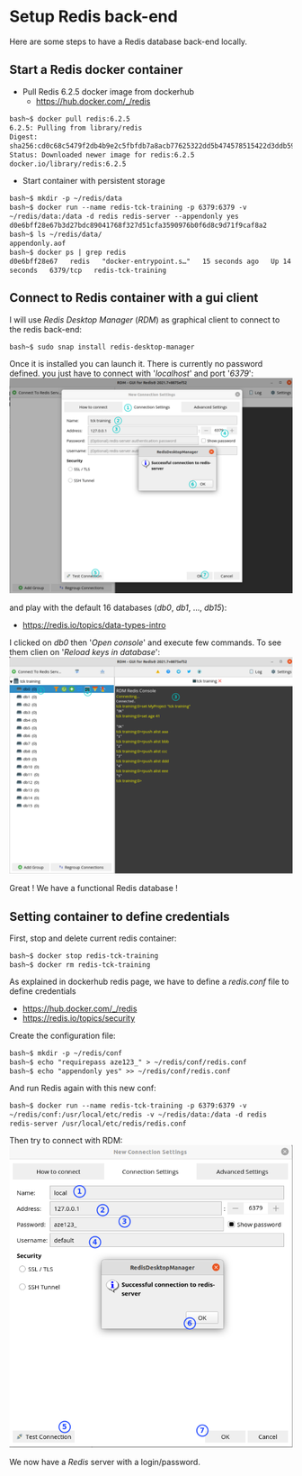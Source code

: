 # Setup Redis back-end
Here are some steps to have a Redis database back-end locally.

## Start a Redis docker container
- Pull Redis 6.2.5 docker image from dockerhub
  - https://hub.docker.com/_/redis

```
bash~$ docker pull redis:6.2.5
6.2.5: Pulling from library/redis
Digest: sha256:cd0c68c5479f2db4b9e2c5fbfdb7a8acb77625322dd5b474578515422d3ddb59
Status: Downloaded newer image for redis:6.2.5
docker.io/library/redis:6.2.5
```

- Start container with persistent storage

```
bash~$ mkdir -p ~/redis/data
bash~$ docker run --name redis-tck-training -p 6379:6379 -v ~/redis/data:/data -d redis redis-server --appendonly yes
d0e6bff28e67b3d27bdc89041768f327d51cfa3590976b0f6d8c9d71f9caf8a2
bash~$ ls ~/redis/data/
appendonly.aof
bash~$ docker ps | grep redis
d0e6bff28e67   redis   "docker-entrypoint.s…"   15 seconds ago   Up 14 seconds   6379/tcp   redis-tck-training
```

## Connect to Redis container with a gui client
I will use _Redis Desktop Manager_ (_RDM_) as graphical client to connect to the redis back-end:

```
bash~$ sudo snap install redis-desktop-manager
```
Once it is installed you can launch it. There is currently no password defined. you just have to connect with '_localhost_' and port '_6379_':
![](../.assets/rdm_connection.png)

and play with the default 16 databases (_db0_, _db1_, ..., _db15_):
- https://redis.io/topics/data-types-intro

I clicked on _db0_ then '_Open console_' and execute few commands. To see them clien on '_Reload keys in database_':
![](../.assets/rdm_console.png)

Great ! We have a functional Redis database !

## Setting container to define credentials

First, stop and delete current redis container:
```
bash~$ docker stop redis-tck-training
bash~$ docker rm redis-tck-training
```

As explained in dockerhub redis page, we have to define a _redis.conf_ file to define credentials
- https://hub.docker.com/_/redis
- https://redis.io/topics/security

Create the configuration file:
```
bash~$ mkdir -p ~/redis/conf
bash~$ echo "requirepass aze123_" > ~/redis/conf/redis.conf
bash~$ echo "appendonly yes" >> ~/redis/conf/redis.conf
```

And run Redis again with this new conf:
```
bash~$ docker run --name redis-tck-training -p 6379:6379 -v ~/redis/conf:/usr/local/etc/redis -v ~/redis/data:/data -d redis redis-server /usr/local/etc/redis/redis.conf
```

Then try to connect with RDM:
![](../.assets/rdm_pwd.png)

We now have a _Redis_ server with a login/password.
